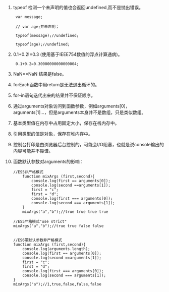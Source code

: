 1. typeof 检测一个未声明的值也会返回undefined,而不是抛出错误。

    	var message;
    
    	// var age;并未声明；
    
    	typeof(message);//undefined;
    
    	typeof(age);//undefined;
2. 0.1+0.2!=0.3 (使用基于IEEE754数值的浮点计算通病)。

		0.1+0.2=0.30000000000000004;
3. NaN==NaN 结果是false。

4. forEach函数中用return是无法退出循环的。

5. for-in语句迭代出来的结果并不保证顺序。

6. 通过arguments对象访问到函数参数，例如arguments[0]，arguments[1]...，但是arguments本身并不是数组，只是类似数组。

7. 基本类型值在内存中占用固定大小，保存在栈内存中。
 
8. 引用类型的值是对象，保存在堆内存中。

9. 控制台打印是由浏览器后台控制的，可能会I/O阻塞，也就是说console输出的内容可能并不靠谱。  

10. 函数默认参数对arguments的影响：

		//ES5非严格模式
	    	function mixArgs (first,second){
	    		console.log(first == arguments[0]);
	    		console.log(second ==arguments[1]);
	    		first = "c";
	    		first = "d";
	    		console.log(first === arguments[0]);
	    		console.log(second === arguments[1]);
	    	}
	    	mixArgs("a","b");//true true true true
	    		
		//ES5严格模式"use strict"				
	 	mixArgs("a","b");//true true false false


		//ES6带默认参数非严格模式
		function mixArgs (first,second){
			console.log(arguments.length);
			console.log(first == arguments[0]);
			console.log(second ==arguments[1]);
			first = "c";
			first = "d";
			console.log(first === arguments[0]);
			console.log(second === arguments[1]);
		}
		mixArgs("a");//1,true,false,false,false	
